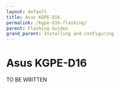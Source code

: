 ```yaml
---
layout: default
title: Asus KGPE-D16
permalink: /kgpe-d16-flashing/
parent: Flashing Guides
grand_parent: Installing and configuring
---
```


Asus KGPE-D16
====

TO BE WRITTEN
